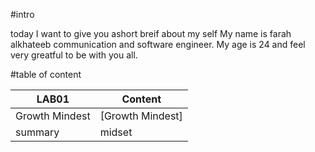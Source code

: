 #intro

today I want to give you ashort breif about my self
My name is farah alkhateeb communication and software engineer. My age is 24 and feel very greatful to be with you all.


#table of content


|LAB01          |Content         |
| ------------- | -------------  |
 Growth Mindest|[Growth Mindest] |
| summary       | midset         |



